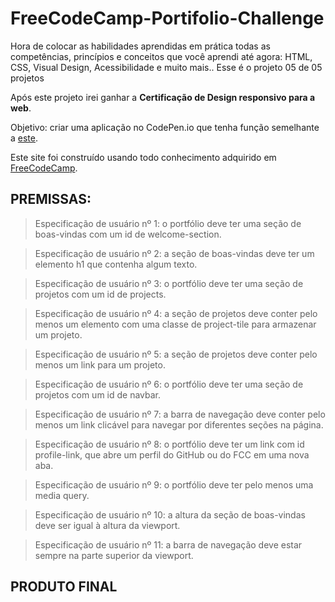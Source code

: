 # FreeCodeCamp-Portifolio-Challenge

Hora de colocar as habilidades aprendidas em prática todas as competências, princípios e conceitos que você aprendi até agora: HTML, CSS, Visual Design, Acessibilidade e muito mais.. Esse é o projeto 05 de 05 projetos

Após este projeto irei ganhar a **Certificação de Design responsivo para a web**.

Objetivo: criar uma aplicação no CodePen.io que tenha função semelhante a [este](https://codepen.io/freeCodeCamp/full/zNBOYG).

Este site foi construído usando todo conhecimento adquirido em [FreeCodeCamp](https://www.freecodecamp.org/learn/responsive-web-design/).

## PREMISSAS:

>Especificação de usuário nº 1: o portfólio deve ter uma seção de boas-vindas com um id de welcome-section.

>Especificação de usuário nº 2: a seção de boas-vindas deve ter um elemento h1 que contenha algum texto.

>Especificação de usuário nº 3: o portfólio deve ter uma seção de projetos com um id de projects.

>Especificação de usuário nº 4: a seção de projetos deve conter pelo menos um elemento com uma classe de project-tile para armazenar um projeto.

>Especificação de usuário nº 5: a seção de projetos deve conter pelo menos um link para um projeto.

>Especificação de usuário nº 6: o portfólio deve ter uma seção de projetos com um id de navbar.

>Especificação de usuário nº 7: a barra de navegação deve conter pelo menos um link clicável para navegar por diferentes seções na página.

>Especificação de usuário nº 8: o portfólio deve ter um link com id profile-link, que abre um perfil do GitHub ou do FCC em uma nova aba.

>Especificação de usuário nº 9: o portfólio deve ter pelo menos uma media query.

>Especificação de usuário nº 10: a altura da seção de boas-vindas deve ser igual à altura da viewport.

>Especificação de usuário nº 11: a barra de navegação deve estar sempre na parte superior da viewport.

## PRODUTO FINAL



